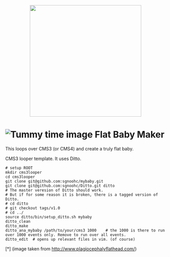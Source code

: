 <p align="center">
  <img src="http://www.plagiocephalyflathead.com/i/tummy_time_for_flat_head.jpg" width="350"/>
</p>

# ![Tummy time image]() Flat Baby Maker


This loops over CMS3 (or CMS4) and create a truly flat baby.

CMS3 looper template.
It uses Ditto.

    # setup ROOT
    mkdir cms3looper
    cd cms3looper
    git clone git@github.com:sgnoohc/mybaby.git
    git clone git@github.com:sgnoohc/Ditto.git ditto
    # The master veresion of Ditto should work.
    # But if for some reason it is broken, there is a tagged version of Ditto.
    # cd ditto
    # git checkout tags/v1.0
    # cd ../
    source ditto/bin/setup_ditto.sh mybaby
    ditto_clean
    ditto_make
    ditto_ana_mybaby /path/to/your/cms3 1000    # the 1000 is there to run over 1000 events only. Remove to run over all events.
    ditto_edit  # opens up relevant files in vim. (of course)

[*] (image taken from http://www.plagiocephalyflathead.com/)
